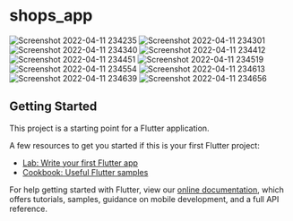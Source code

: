 # shops_app

![Screenshot 2022-04-11 234235](https://user-images.githubusercontent.com/72187425/162803823-38708990-2639-4750-ba7e-2918972d3509.png)
![Screenshot 2022-04-11 234301](https://user-images.githubusercontent.com/72187425/162803826-9e3ca7be-8fd9-4153-ae28-15e4d76859de.png)
![Screenshot 2022-04-11 234340](https://user-images.githubusercontent.com/72187425/162803828-9c8df2e4-84a2-4fb7-b565-5c8f14e949b8.png)
![Screenshot 2022-04-11 234412](https://user-images.githubusercontent.com/72187425/162803830-99f4f00b-a62b-488a-b074-db0da919db90.png)
![Screenshot 2022-04-11 234451](https://user-images.githubusercontent.com/72187425/162803838-e8070726-5ca0-4ac7-a949-1bd01bf73919.png)
![Screenshot 2022-04-11 234519](https://user-images.githubusercontent.com/72187425/162803840-70e5255d-964e-43bb-82d5-3aa8df9f1ce6.png)
![Screenshot 2022-04-11 234554](https://user-images.githubusercontent.com/72187425/162803842-01cd06d7-7b8a-4793-817e-67176d3b4b54.png)
![Screenshot 2022-04-11 234613](https://user-images.githubusercontent.com/72187425/162803844-d2f84865-0fdc-4d70-81ac-0e79c98971bc.png)
![Screenshot 2022-04-11 234639](https://user-images.githubusercontent.com/72187425/162803846-0bf6b953-be6f-4fe7-a080-14e2094713bd.png)
![Screenshot 2022-04-11 234656](https://user-images.githubusercontent.com/72187425/162803849-75c54fc2-471c-4ea4-86e6-8a6687e80caa.png)


## Getting Started

This project is a starting point for a Flutter application.

A few resources to get you started if this is your first Flutter project:

- [Lab: Write your first Flutter app](https://flutter.dev/docs/get-started/codelab)
- [Cookbook: Useful Flutter samples](https://flutter.dev/docs/cookbook)

For help getting started with Flutter, view our
[online documentation](https://flutter.dev/docs), which offers tutorials,
samples, guidance on mobile development, and a full API reference.
